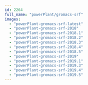```yaml
---
id: 2264
full_name: "powerPlant/gromacs-srf"
images: 
  - "powerPlant-gromacs-srf-latest"
  - "powerPlant-gromacs-srf-2018"
  - "powerPlant-gromacs-srf-2018.1"
  - "powerPlant-gromacs-srf-2018.2"
  - "powerPlant-gromacs-srf-2018.3"
  - "powerPlant-gromacs-srf-2018.4"
  - "powerPlant-gromacs-srf-2018.5"
  - "powerPlant-gromacs-srf-2019"
  - "powerPlant-gromacs-srf-2019.1"
  - "powerPlant-gromacs-srf-2019.3"
  - "powerPlant-gromacs-srf-2019.4"
  - "powerPlant-gromacs-srf-2019.5"
---
```

